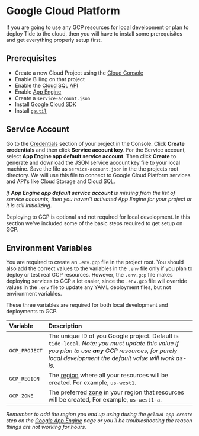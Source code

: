# Google Cloud Platform

If you are going to use any GCP resources for local development or plan to deploy Tide to the cloud, then you will have to install some prerequisites and get everything properly setup first.

## Prerequisites

* Create a new Cloud Project using the [Cloud Console](https://console.cloud.google.com/)
* Enable Billing on that project
* Enable the [Cloud SQL API](https://console.cloud.google.com/flows/enableapi?apiid=sqladmin)
* Enable [App Engine](https://console.cloud.google.com/appengine)
* Create a `service-account.json`
* Install [Google Cloud SDK](https://cloud.google.com/sdk/)
* Install [`gsutil`](https://cloud.google.com/storage/docs/gsutil_install)

## Service Account

Go to the [Credentials](https://console.cloud.google.com/apis/credentials/) section of your project in the Console. Click **Create credentials** and then click **Service account key**. For the Service account, select **App Engine app default service account**. Then click **Create** to generate and download the JSON service account key file to your local machine. Save the file as `service-account.json` in the the projects root directory. We will use this file to connect to Google Cloud Platform services and API's like Cloud Storage and Cloud SQL.

_If **App Engine app default service account** is missing from the list of service accounts, then you haven't activated App Engine for your project or it is still initializing._

Deploying to GCP is optional and not required for local development. In this
section we've included some of the basic steps required to get setup on GCP.

## Environment Variables

You are required to create an `.env.gcp` file in the project root. You should also add the correct values to the variables in the `.env` file only if you plan to deploy or test real GCP resources. However, the `.env.gcp` file makes deploying services to GCP a lot easier, since the `.env.gcp` file will override values in the `.env` file to update any YAML deployment files, but not environment variables.

These three variables are required for both local development and deployments to GCP.

| Variable | Description |
| :--- | :--- |
| `GCP_PROJECT` | The unique ID of you Google project. Default is `tide-local`. _Note: you must update this value if you plan to use **any** GCP resources, for purely local development the default value will work as-is._ |
| `GCP_REGION` | The [region][regions-and-zones] where all your resources will be created. For example, `us-west1`. |
| `GCP_ZONE` | The preferred [zone][regions-and-zones] in your region that resources will be created, For example, `us-west1-a`. |

_Remember to add the region you end up using during the `gcloud app create` step on the [Google App Engine](google-app-engine.md) page or you'll be troubleshooting the reason things are not working for hours._

[regions-and-zones]: https://cloud.google.com/compute/docs/regions-zones/